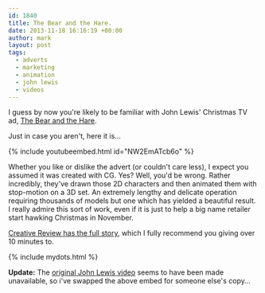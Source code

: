 ```yaml
---
id: 1840
title: The Bear and the Hare.
date: 2013-11-18 16:16:19 +00:00
author: mark
layout: post
tags:
  - adverts
  - marketing
  - animation
  - john lewis
  - videos
---
```

I guess by now you're likely to be familiar with John Lewis' Christmas TV ad, [The Bear and the Hare](http://www.johnlewis.com/inspiration-and-advice/az-of-christmas/bear-and-hare).

Just in case you aren't, here it is&#8230;

{% include youtubeembed.html id="NW2EmATcb6o" %}

Whether you like or dislike the advert (or couldn't care less), I expect you assumed it was created with CG. Yes? Well, you'd be wrong. Rather incredibly, they've drawn those 2D characters and then animated them with stop-motion on a 3D set. An extremely lengthy and delicate operation requiring thousands of models but one which has yielded a beautiful result. I really admire this sort of work, even if it is just to help a big name retailer start hawking Christmas in November.

[Creative Review has the full story](http://www.creativereview.co.uk/cr-blog/2013/november/behind-the-scenes-on-the-john-lewis-christmas-ad), which I fully recommend you giving over 10 minutes to.

{% include mydots.html %}

**Update:** The [original John Lewis video](http://www.youtube.com/watch?v=XqWig2WARb0) seems to have been made unavailable, so i've swapped the above embed for someone else's copy&#8230;
